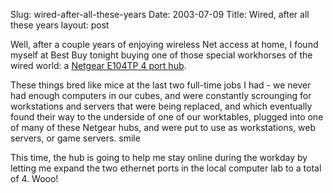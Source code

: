 Slug: wired-after-all-these-years
Date: 2003-07-09
Title: Wired, after all these years
layout: post

Well, after a couple years of enjoying wireless Net access at home, I found myself at Best Buy tonight buying one of those special workhorses of the wired world: a <a href="http://www.netgear.com/products/prod_details.asp?prodID=13&amp;view=sb">Netgear E104TP 4 port hub</a>.

These things bred like mice at the last two full-time jobs I had - we never had enough computers in our cubes, and were constantly scrounging for workstations and servers that were being replaced, and which eventually found their way to the underside of one of our worktables, plugged into one of many of these Netgear hubs, and were put to use as workstations, web servers, or game servers. smile

This time, the hub is going to help me stay online during the workday by letting me expand the two ethernet ports in the local computer lab to a total of 4. Wooo!
